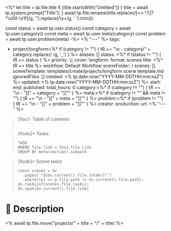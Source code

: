<%*
let title = tp.file.title
if (title.startsWith("Untitled")) {
title = await tp.system.prompt("Title");
}
await tp.file.rename(title.replace(/[<>:"/\\|?*\x00-\x1f]/g, '').replace(/\s+/g, ' ').trim())

const status = await tp.user.status()
const category = await tp.user.category()
const meta = await tp.user.meta(category)
const problem = await tp.user.problem(meta)
-%>
<% "---" %>
tags:
  - project/longform<%* if (category != "") { tR += "\n  - category/" + category.replace(/ /g, '_') } %>
aliases: []
status: <%* if (status != "") { tR += status } %>
priority: 🇨
cover:
longform:
  format: scenes
  title: <%* tR += title %>
  workflow: Default Workflow
  sceneFolder: /
  scenes: []
  sceneTemplate: templates/create/projects/longform scene template.md
  ignoredFiles: []
created: <% tp.date.now("YYYY-MM-DDTHH:mm:ssZ") %>
updated: <% tp.date.now("YYYY-MM-DDTHH:mm:ssZ") %>
start:
end:
published:
total_hours: 0
category:<%* if (category != "") { tR += "\n  - \"[[" + category + "]]\"" } %>
meta:<%* if (category != "" && meta != "") { tR += "\n  - \"[[" + meta + "]]\"" } %>
problem:<%* if (problem != "") { tR += "\n  - \"[[" + problem + "]]\"" } %>
creator:
production:
url:
<% "---" %>

> [!toc]- Table of contents
> ```table-of-contents
> ```

> [!todo]+ Tasks
> ```dataview
> TASK
> WHERE file.link = this.file.link
> GROUP BY meta(section).subpath
> ```

> [!todo]+ Scene tasks
> ```dataviewjs
> const scenes = dv
>   .pages(`"${dv.current().file.folder}"`)
>   .where((p) => p.file.path != dv.current().file.path);
> dv.taskList(scenes.file.tasks);
> dv.span(dv.current().file.link)
> ```

# 🪪 Description

<% await tp.file.move("projects/" + title + "/" + title) %>

